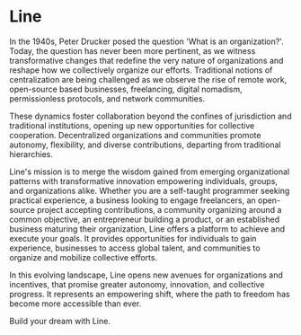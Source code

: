 # Line

In the 1940s, Peter Drucker posed the question 'What is an organization?'. Today, the question has never been more pertinent, as we witness transformative changes that redefine the very nature of organizations and reshape how we collectively organize our efforts. Traditional notions of centralization are being challenged as we observe the rise of remote work, open-source based businesses, freelancing, digital nomadism, permissionless protocols, and network communities.

These dynamics foster collaboration beyond the confines of jurisdiction and traditional institutions, opening up new opportunities for collective cooperation. Decentralized organizations and communities promote autonomy, flexibility, and diverse contributions, departing from traditional hierarchies.

Line's mission is to merge the wisdom gained from emerging organizational patterns with transformative innovation empowering individuals, groups, and organizations alike. Whether you are a self-taught programmer seeking practical experience, a business looking to engage freelancers, an open-source project accepting contributions, a community organizing around a common objective, an entrepreneur building a product, or an established business maturing their organization, Line offers a platform to achieve and execute your goals. It provides opportunities for individuals to gain experience, businesses to access global talent, and communities to organize and mobilize collective efforts.

In this evolving landscape, Line opens new avenues for organizations and incentives, that promise greater autonomy, innovation, and collective progress. It represents an empowering shift, where the path to freedom has become more accessible than ever.

Build your dream with Line.
